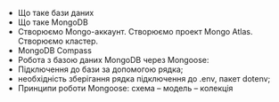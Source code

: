 - Що таке бази даних  
- Що таке MongoDB  
- Створюємо Mongo-аккаунт. Створюємо проект Mongo Atlas. Створюємо кластер.  
- MongoDB Compass  
- Робота з базою даних MongoDB через Mongoose:  
- Підключення до бази за допомогою рядка;  
- необхідність зберігання рядка підключення до .env, пакет dotenv;  
- Принципи роботи Mongoose: схема – модель – колекція
